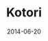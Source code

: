 ---
title: Kotori
date: 2014-06-20
tags: LoveLive!
image: https://lh5.googleusercontent.com/-Hnig_8kFKwY/U6KFz96PpII/AAAAAAAABU8/Qn2GSjXPdBo/s800/tumblr_n5solmv3pD1ryjfqqo1_500.gif
---